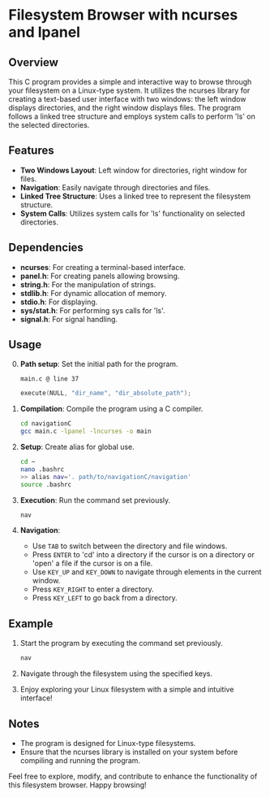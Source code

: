 # Filesystem Browser with ncurses and lpanel

## Overview

This C program provides a simple and interactive way to browse through your filesystem on a Linux-type system. It utilizes the ncurses library for creating a text-based user interface with two windows: the left window displays directories, and the right window displays files. The program follows a linked tree structure and employs system calls to perform 'ls' on the selected directories.

## Features

- **Two Windows Layout**: Left window for directories, right window for files.
- **Navigation**: Easily navigate through directories and files.
- **Linked Tree Structure**: Uses a linked tree to represent the filesystem structure.
- **System Calls**: Utilizes system calls for 'ls' functionality on selected directories.

## Dependencies

- **ncurses**: For creating a terminal-based interface.
- **panel.h**: For creating panels allowing browsing.
- **string.h**: For the manipulation of strings.
- **stdlib.h**: For dynamic allocation of memory.
- **stdio.h**: For displaying.
- **sys/stat.h**: For performing sys calls for 'ls'.
- **signal.h**: For signal handling.

## Usage

0. **Path setup**: Set the initial path for the program.

   ```
   main.c @ line 37
   ```
   ```C
   execute(NULL, "dir_name", "dir_absolute_path");
   ```

1. **Compilation**: Compile the program using a C compiler.

   ```bash
   cd navigationC
   gcc main.c -lpanel -lncurses -o main
   ```

2. **Setup**: Create alias for global use.

   ```bash
   cd ~
   nano .bashrc
   >> alias nav='. path/to/navigationC/navigation'
   source .bashrc
   ```

3. **Execution**: Run the command set previously.

   ```bash
   nav
   ```

4. **Navigation**:

   - Use `TAB` to switch between the directory and file windows.
   - Press `ENTER` to 'cd' into a directory if the cursor is on a directory or 'open' a file if the cursor is on a file.
   - Use `KEY_UP` and `KEY_DOWN` to navigate through elements in the current window.
   - Press `KEY_RIGHT` to enter a directory.
   - Press `KEY_LEFT` to go back from a directory.

## Example

1. Start the program by executing the command set previously.

   ```bash
   nav
   ```

2. Navigate through the filesystem using the specified keys.

3. Enjoy exploring your Linux filesystem with a simple and intuitive interface!

## Notes

- The program is designed for Linux-type filesystems.
- Ensure that the ncurses library is installed on your system before compiling and running the program.

Feel free to explore, modify, and contribute to enhance the functionality of this filesystem browser. Happy browsing!